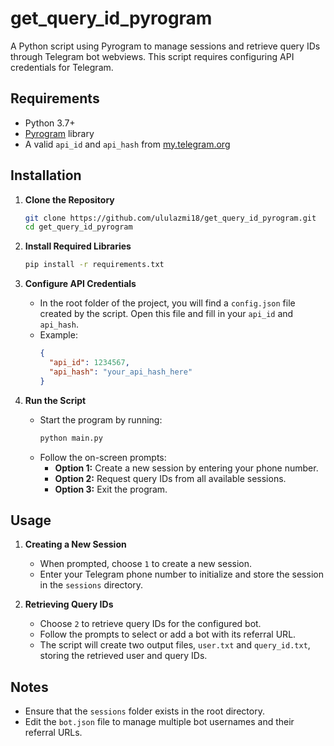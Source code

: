 # get_query_id_pyrogram

A Python script using Pyrogram to manage sessions and retrieve query IDs through Telegram bot webviews. This script requires configuring API credentials for Telegram.

## Requirements

- Python 3.7+
- [Pyrogram](https://docs.pyrogram.org/) library
- A valid `api_id` and `api_hash` from [my.telegram.org](https://my.telegram.org/)

## Installation

1. **Clone the Repository**
   ```bash
   git clone https://github.com/ululazmi18/get_query_id_pyrogram.git
   cd get_query_id_pyrogram
   ```

2. **Install Required Libraries**
   ```bash
   pip install -r requirements.txt
   ```

3. **Configure API Credentials**
   - In the root folder of the project, you will find a `config.json` file created by the script. Open this file and fill in your `api_id` and `api_hash`.
   - Example:
     ```json
     {
       "api_id": 1234567,
       "api_hash": "your_api_hash_here"
     }
     ```

4. **Run the Script**
   - Start the program by running:
     ```bash
     python main.py
     ```
   - Follow the on-screen prompts:
     - **Option 1:** Create a new session by entering your phone number.
     - **Option 2:** Request query IDs from all available sessions.
     - **Option 3:** Exit the program.

## Usage

1. **Creating a New Session**
   - When prompted, choose `1` to create a new session.
   - Enter your Telegram phone number to initialize and store the session in the `sessions` directory.

2. **Retrieving Query IDs**
   - Choose `2` to retrieve query IDs for the configured bot.
   - Follow the prompts to select or add a bot with its referral URL.
   - The script will create two output files, `user.txt` and `query_id.txt`, storing the retrieved user and query IDs.

## Notes

- Ensure that the `sessions` folder exists in the root directory.
- Edit the `bot.json` file to manage multiple bot usernames and their referral URLs.

